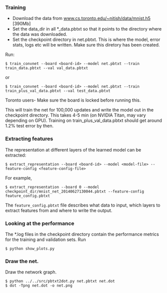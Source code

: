 ### Training
- Download the data from www.cs.toronto.edu/~nitish/data/mnist.h5 [390Mb]
- Set the data_dir in all *_data.pbtxt so that it points to the directory where
  the data was downloaded. 
- Set the checkpoint directory in net.pbtxt. This is where the model, error
  stats, logs etc will be written. Make sure this diretory has been created.

Run:
```
$ train_convnet --board <board-id> --model net.pbtxt --train train_data.pbtxt --val val_data.pbtxt
```
or
```
$ train_convnet --board <board-id> --model net.pbtxt --train train_plus_val_data.pbtxt --val test_data.pbtxt
```

Toronto users-
Make sure the board is locked before running this.

This will train the net for 100,000 updates and write the model out in the
checkpoint directory. This takes 4-5 min (on NVIDIA Titan, may vary depending on
GPU). Training on train_plus_val_data.pbtxt should get around 1.2% test error by
then.

### Extracting features
The representation at different layers of the learned model can be extracted:
```
$ extract_representation --board <board-id> --model <model-file> --feature-config <feature-config-file>
```

For example, 
```
$ extract_representation --board 0 --model checkpoint_dir/mnist_net_20140627130044.pbtxt --feature-config feature_config.pbtxt
```
The `feature_config.pbtxt` file describes what data to input, which layers to extract features from and where to write the output.

### Looking at the performance
The *.log files in the checkpoint directory contain the performance metrics for
the training and validation sets.
Run
```
$ python show_plots.py
```

### Draw the net.
Draw the network graph.
```
$ python ../../src/pbtxt2dot.py net.pbtxt net.dot
$ dot -Tpng net.dot -o net.png
```
